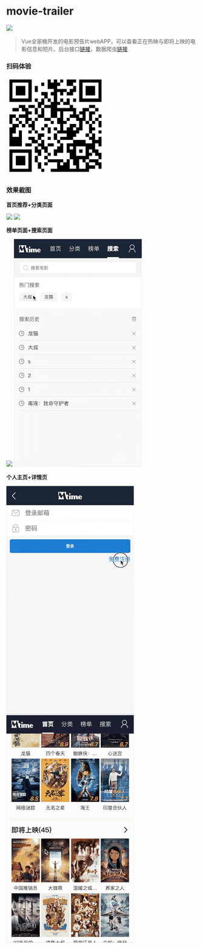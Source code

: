 # movie-trailer 

![](https://travis-ci.org/lhz960904/movie-trailer.svg?branch=master)


> Vue全家桶开发的电影预告片webAPP，可以查看正在热映与即将上映的电影信息和短片。后台接口[链接](https://github.com/lhz960904/movie-api)，数据爬虫[链接](https://github.com/lhz960904/movie-crawler)

### 扫码体验

![](./images/qrcode.png)

### 效果截图

**首页推荐+分类页面**

![](./images/recommend.gif) ![](./images/category.gif) 

**榜单页面+搜索页面**

![](./images/rank.gif) ![](./images/search.gif)

**个人主页+详情页**

![](./images/user.gif) ![](./images/movie.gif)



